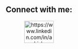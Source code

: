 <h2 align="center">Connect with me:</h2>
<p align="center">
<a href="https://www.linkedin.com/in/ashish-sonkaria-074189235/" target="blank"><img align="center" src="https://icons8.com/icon/13930/linkedin" alt="https://www.linkedin.com/in/ashish-sonkaria-074189235/" height="60" width="80" /></a>

</p>
